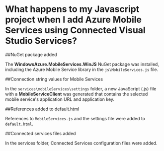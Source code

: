 <properties 
	pageTitle="What happens when you add Mobile Services to a Javascript app by using Visual Studio Connected Services | Windows Azure" 
	description="Describes what happened to your Azure Mobile Services project in Visual Studio" 
	services="mobile-services" 
	documentationCenter="" 
	authors="TomArcher" 
	manager="douge" 
	editor=""/>

<tags
	ms.service="mobile-services"
	ms.date="01/05/2016"
	wacn.date=""/>

# What happens to my Javascript project when I add Azure Mobile Services using Connected Visual Studio Services?

##NuGet package added

The **WindowsAzure.MobileServices.WinJS** NuGet package was installed, including the Azure Mobile Service library in the `js\MobileServices.js` file.
  
##Connection string values for Mobile Services 

In the `services\mobileServices\settings` folder, a new JavaScript (.js) file with a **MobileServiceClient** was generated that contains the selected mobile service's application URL and application key.  

##References added to default.html

References to `MobileServices.js` and the settings file were added to `default.html`.  

##Connected services files added

In the services folder, Connected Services configuration files were added.



 
